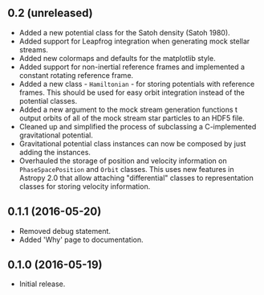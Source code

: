 0.2 (unreleased)
----------------

- Added a new potential class for the Satoh density (Satoh 1980).
- Added support for Leapfrog integration when generating mock stellar streams.
- Added new colormaps and defaults for the matplotlib style.
- Added support for non-inertial reference frames and implemented a constant
  rotating reference frame.
- Added a new class - ``Hamiltonian`` - for storing potentials with reference
  frames. This should be used for easy orbit integration instead of the
  potential classes.
- Added a new argument to the mock stream generation functions t output orbits
  of all of the mock stream star particles to an HDF5 file.
- Cleaned up and simplified the process of subclassing a C-implemented
  gravitational potential.
- Gravitational potential class instances can now be composed by just adding the
  instances.
- Overhauled the storage of position and velocity information on
  ``PhaseSpacePosition`` and ``Orbit`` classes. This uses new features in
  Astropy 2.0 that allow attaching "differential" classes to representation
  classes for storing velocity information.

0.1.1 (2016-05-20)
------------------

- Removed debug statement.
- Added 'Why' page to documentation.

0.1.0 (2016-05-19)
------------------

- Initial release.
